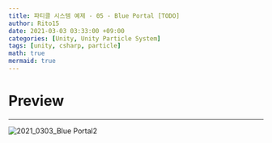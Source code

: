 ```yaml
---
title: 파티클 시스템 예제 - 05 - Blue Portal [TODO]
author: Rito15
date: 2021-03-03 03:33:00 +09:00
categories: [Unity, Unity Particle System]
tags: [unity, csharp, particle]
math: true
mermaid: true
---
```


# Preview
---

![2021_0303_Blue Portal2](https://user-images.githubusercontent.com/42164422/109697611-c8ab8f80-7bd1-11eb-94df-696094ce62ea.gif)